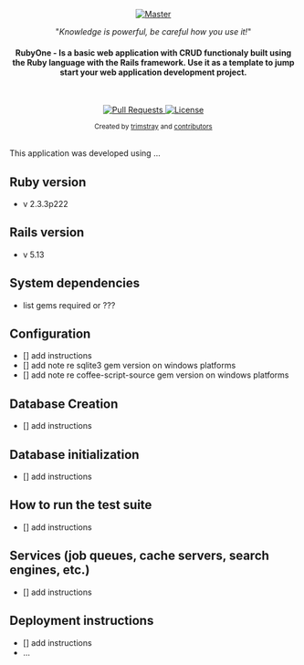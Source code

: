 <!-- README
======
--> 

<p align="center">
  <a href="https://github.com/trimstray/the-book-of-secret-knowledge">
    <img src="https://github.com/trimstray/the-book-of-secret-knowledge/blob/master/static/img/the-book-of-secret-knowledge-preview.png" alt="Master">
  </a>
</p>

<p align="center">"<i>Knowledge is powerful, be careful how you use it!</i>"</p>

<h4 align="center"> RubyOne - Is a basic web application with CRUD functionaly built using the Ruby language with the Rails framework. Use it as a template to jump start your web application development project. </h4>

<br>

<p align="center">
  <a href="https://github.com/sospep/rubyOne/pulls">
    <img src="https://img.shields.io/badge/PRs-welcome-brightgreen.svg?longCache=true" alt="Pull Requests">
  </a>
  <a href="http://www.gnu.org/licenses/">
    <img src="https://img.shields.io/badge/License-GNU-blue.svg?longCache=true" alt="License">
  </a>
</p>

<div align="center">
  <sub>Created by
  <a href="https://twitter.com/trimstray">trimstray</a> and
  <a href="https://github.com/trimstray/the-book-of-secret-knowledge/graphs/contributors">contributors</a>
</div>

<br>

This application was developed using ...

Ruby version
------------
* v 2.3.3p222

Rails version 
-------------
* v 5.13

System dependencies
-------------------
* list gems required or ???

Configuration
-------------
* [] add instructions
* [] add note re sqlite3 gem version on windows platforms
* [] add note re coffee-script-source gem version on windows platforms

Database Creation
-----------------
* [] add instructions 

Database initialization
-----------------------
* [] add instructions 

How to run the test suite
-------------------------
* [] add instructions 

Services (job queues, cache servers, search engines, etc.)
----------------------------------------------------------
* [] add instructions 

Deployment instructions
------------
* [] add instructions 
* ...
